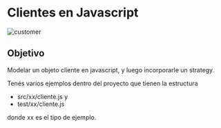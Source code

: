# Clientes en Javascript

![customer](https://cloud.githubusercontent.com/assets/4549002/17638866/8fea5538-60c3-11e6-8549-6320b3d448ef.png)

## Objetivo
Modelar un objeto cliente en javascript, y luego incorporarle un strategy.

Tenés varios ejemplos dentro del proyecto que tienen la estructura 

* src/xx/cliente.js y
* test/xx/cliente.js 

donde xx es el tipo de ejemplo.
